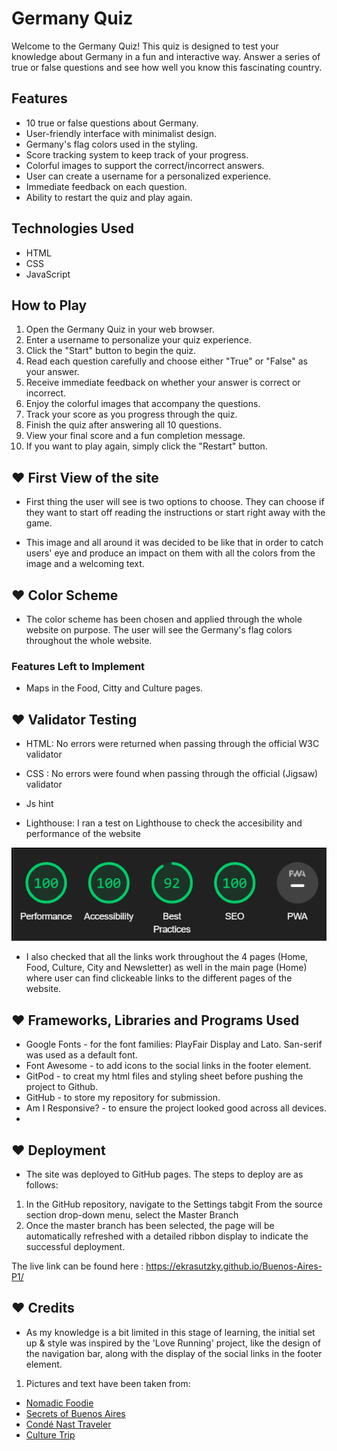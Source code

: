 # Germany Quiz

Welcome to the Germany Quiz! This quiz is designed to test your knowledge about Germany in a fun and interactive way. Answer a series of true or false questions and see how well you know this fascinating country.


## Features

- 10 true or false questions about Germany.
- User-friendly interface with minimalist design.
- Germany's flag colors used in the styling.
- Score tracking system to keep track of your progress.
- Colorful images to support the correct/incorrect answers.
- User can create a username for a personalized experience.
- Immediate feedback on each question.
- Ability to restart the quiz and play again.

## Technologies Used

- HTML
- CSS
- JavaScript

## How to Play

1. Open the Germany Quiz in your web browser.
2. Enter a username to personalize your quiz experience.
3. Click the "Start" button to begin the quiz.
4. Read each question carefully and choose either "True" or "False" as your answer.
5. Receive immediate feedback on whether your answer is correct or incorrect.
6. Enjoy the colorful images that accompany the questions.
7. Track your score as you progress through the quiz.
8. Finish the quiz after answering all 10 questions.
9. View your final score and a fun completion message.
10. If you want to play again, simply click the "Restart" button.

## ♥ First View of the site

- First thing the user will see is two options to choose. They can choose if they want to start off reading the instructions or start right away with the game. 

- This image and all around it was decided to be like that in order to catch users' eye and produce an impact on them with all the colors from the image and a welcoming text. 

 ## ♥ Color Scheme
 - The color scheme has been chosen and applied through the whole website on purpose. The user will see the Germany's flag colors throughout the whole website. 
 ### Features Left to Implement
 
 - Maps in the Food, Citty and Culture pages.

 ## ♥ Validator Testing
- HTML:
No errors were returned when passing through the official W3C validator

- CSS :
No errors were found when passing through the official (Jigsaw) validator

- Js hint 

- Lighthouse:
I ran a test on Lighthouse to check the accesibility and performance  of the website

![lighthouse](./assets/images/lighthouse.png)

- I also checked that all the links work throughout the 4 pages (Home, Food, Culture, City and Newsletter) as well in the main page (Home) where user can find clickeable links to the different pages of the website. 




## ♥ Frameworks, Libraries and Programs Used
- Google Fonts - for the font families: PlayFair Display and Lato.  San-serif was used as a default font.
- Font Awesome - to add icons to the social links in the footer element.
- GitPod - to creat my html files and styling sheet before pushing the project to Github.
- GitHub - to store my repository for submission.
- Am I Responsive? - to ensure the project looked good across all devices.
- 
## ♥ Deployment
- The site was deployed to GitHub pages. The steps to deploy are as follows:
1. In the GitHub repository, navigate to the Settings tabgit
From the source section drop-down menu, select the Master Branch
2. Once the master branch has been selected, the page will be automatically refreshed with a detailed ribbon display to indicate the successful deployment.

The live link can be found here : https://ekrasutzky.github.io/Buenos-Aires-P1/

## ♥ Credits
- As my knowledge is a bit  limited in this stage of learning, the initial set up & style was inspired by the 'Love Running' project, like  the design of the navigation bar, along with the display of the social links in the footer element.

1. Pictures and text have been taken from: 
-  [Nomadic Foodie](https://nomadicfoodist.com/best-restaurants-in-buenos-aires/)
-  [Secrets of Buenos Aires](https://secretsofbuenosaires.com/things-to-do-in-buenos-aires/)
-  [Condé Nast Traveler](https://www.cntraveler.com/gallery/best-museums-to-visit-in-buenos-aires)
-  [Culture Trip](https://theculturetrip.com/south-america/argentina/articles/15-must-visit-attractions-in-buenos-aires/)
